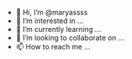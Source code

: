 - 👋 Hi, I’m @maryassss
- 👀 I’m interested in ...
- 🌱 I’m currently learning ...
- 💞️ I’m looking to collaborate on ...
- 📫 How to reach me ...

<!---
maryassss/maryassss is a ✨ special ✨ repository because its `README.md` (this file) appears on your GitHub profile.
You can click the Preview link to take a look at your changes.
--->
